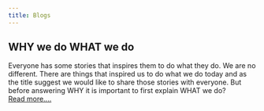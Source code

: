 ```yaml
---
title: Blogs
---
```


## WHY we do WHAT we do

Everyone has some stories that inspires them to do what they do. We are no different. There are things that inspired us to do what we do today and as the title suggest we would like to share those stories with everyone. But before answering WHY it is important to first explain WHAT we do?  
[Read more....](https://ajaydeopa.github.io/why_we_do_what_we_do)